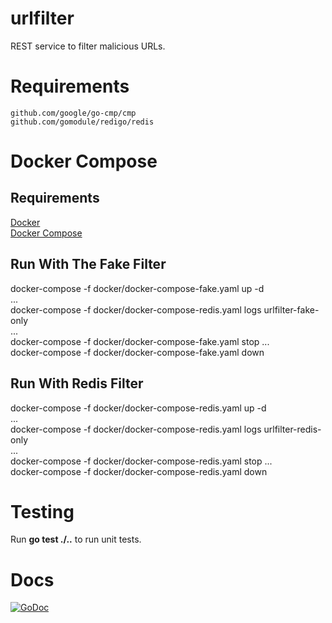 # urlfilter
REST service to filter malicious URLs.

# Requirements
```
github.com/google/go-cmp/cmp
github.com/gomodule/redigo/redis
```

# Docker Compose
## Requirements
[Docker](https://www.docker.com/get-started)\
[Docker Compose](https://docs.docker.com/compose/)

## Run With The Fake Filter
docker-compose -f docker/docker-compose-fake.yaml up -d\
...\
docker-compose -f docker/docker-compose-redis.yaml logs urlfilter-fake-only\
...\
docker-compose -f docker/docker-compose-fake.yaml stop
...\
docker-compose -f docker/docker-compose-fake.yaml down

## Run With Redis Filter
docker-compose -f docker/docker-compose-redis.yaml up -d\
...\
docker-compose -f docker/docker-compose-redis.yaml logs urlfilter-redis-only\
...\
docker-compose -f docker/docker-compose-redis.yaml stop
...\
docker-compose -f docker/docker-compose-redis.yaml down

# Testing
Run **go test ./..** to run unit tests.

# Docs
[![GoDoc](https://godoc.org/github.com/tmortimer/urlfilter?status.svg)](https://godoc.org/github.com/tmortimer/urlfilter)
